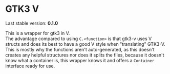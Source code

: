 # GTK3 V
Last stable version: **0.1.0**

This is a wrapper for gtk3 in V.  
The advantage compared to using `C.<function>` is that gtk3-v uses V structs and does its best to have a good V style when "translating" GTK3-V.
This is mostly why the functions aren't auto-generated, as this doesn't creates any helpful structures nor does it splits the files, because it doesn't know what a container is, this wrapper knows it and offers a `Container` interface ready for use.
